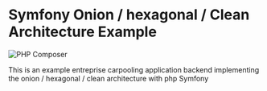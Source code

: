 # Symfony Onion / hexagonal / Clean Architecture Example
![PHP Composer](https://github.com/harzallah/symfony-onion-example/workflows/PHP%20Composer/badge.svg?branch=master)

This is an example entreprise carpooling application backend implementing the onion / hexagonal / clean architecture with php Symfony
